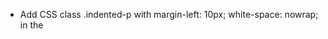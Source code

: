 - Add CSS class .indented-p with margin-left: 10px; white-space: nowrap; in the <style> section.
- Apply class="indented-p" to the ADDRESS <p> tag.
- Apply class="indented-p" to the FACTORY <p> tag.
- Apply class="indented-p" to the PHONE <p> tag.
- Apply class="indented-p" to the MOBILE <p> tag.
- Apply class="indented-p" to the EMAIL <p> tag.
